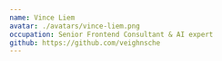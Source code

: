 ```yaml
---
name: Vince Liem
avatar: ./avatars/vince-liem.png
occupation: Senior Frontend Consultant & AI expert
github: https://github.com/veighnsche
---
```

